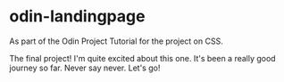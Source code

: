 # odin-landingpage
As part of the Odin Project Tutorial for the project on CSS.

The final project! I'm quite excited about this one. It's been a really good journey so far. Never say never. Let's go!